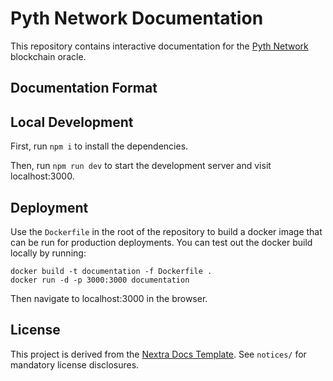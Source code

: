 # Pyth Network Documentation

This repository contains interactive documentation for the [Pyth Network](https://www.pyth.network/) blockchain oracle.

## Documentation Format

## Local Development

First, run `npm i` to install the dependencies.

Then, run `npm run dev` to start the development server and visit localhost:3000.

## Deployment

Use the `Dockerfile` in the root of the repository to build a docker image that can be run for production deployments.
You can test out the docker build locally by running:

```
docker build -t documentation -f Dockerfile .
docker run -d -p 3000:3000 documentation
```

Then navigate to localhost:3000 in the browser.

## License

This project is derived from the [Nextra Docs Template](https://github.com/shuding/nextra-docs-template).
See `notices/` for mandatory license disclosures.
